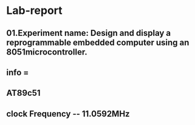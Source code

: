 # Lab-report
## 01.Experiment name: Design and display a reprogrammable embedded computer using an 8051microcontroller.
## info =
## AT89c51
## clock Frequency -- 11.0592MHz

